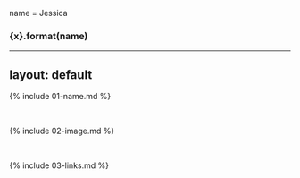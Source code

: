 name = Jessica
### {x}.format(name)

---
layout: default
---

{% include 01-name.md %}

<br>

{% include 02-image.md %}

<br>

{% include 03-links.md %}

